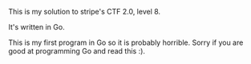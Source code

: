 This is my solution to stripe's CTF 2.0, level 8.

It's written in Go.

This is my first program in Go so it is probably horrible. Sorry if you are good at programming Go and read this :).
